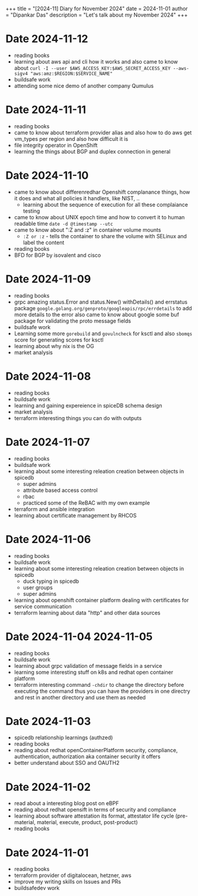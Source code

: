 +++
title = "[2024-11] Diary for November 2024"
date = 2024-11-01
author = "Dipankar Das"
description = "Let's talk about my November 2024"
+++

# Date 2024-11-12
* reading books
* learning about aws api and cli how it works and also came to know about `curl -I --user $AWS_ACCESS_KEY:$AWS_SECRET_ACCESS_KEY --aws-sigv4 "aws:amz:$REGION:$SERVICE_NAME"`
* buildsafe work
* attending some nice demo of another company Qumulus

# Date 2024-11-11
* reading books
* came to know about terraform provider alias and also how to do aws get vm_types per region and also how difficult it is
* file integrity operator in OpenShift
* learning the things about BGP and duplex connection in general

# Date 2024-11-10
* came to know about differenredhar Openshift complanance things, how it does and what all policies it handlers, like NIST, ..
  * learning about the sequence of execution for all these complaiance testing
* came to know about UNIX epoch time and how to convert it to human readable time `date -d @timestamp --utc`
* came to know about ":Z and :z" in container volume mounts
  * `:Z or :z` - tells the container to share the volume with SELinux and label the content
* reading books
* BFD for BGP by isovalent and cisco

# Date 2024-11-09
* reading books
* grpc amazing status.Error and status.New() withDetails() and errstatus package `google.golang.org/genproto/googleapis/rpc/errdetails` to add more details to the error also came to know about google some buf package for validating the proto message fields
* buildsafe work
* Learning some more `gorebuild` and `govulncheck` for ksctl and also `sbomqs` score for generating scores for ksctl
* learning about why nix is the OG
* market analysis

# Date 2024-11-08
* reading books
* buildsafe work
* learning and gaining expereience in spiceDB schema design
* market analysis
* terraform interesting things you can do with outputs

# Date 2024-11-07
* reading books
* buildsafe work
* learning about some interesting releation creation between objects in spicedb
  * super admins
  * attribute based access control
  * rbac
  * practiced some of the ReBAC with my own example
* terraform and ansible integration
* learning about certificate management by RHCOS

# Date 2024-11-06
* reading books
* buildsafe work
* learning about some interesting releation creation between objects in spicedb
  * duck typing in spicedb
  * user groups
  * super admins
* learning about openshift container platform dealing with certificates for service communication
* terraform learning about data "http" and other data sources

# Date 2024-11-04 2024-11-05
* reading books
* buildsafe work
* learning about grpc validation of message fields in a service
* learning some interesting stuff on k8s and redhat open container platform
* terraform interesting command `-chdir` to change the directory before executing the command thus you can have the providers in one directry and rest in another directory and use them as needed

# Date 2024-11-03
* spicedb relationship learnings (authzed)
* reading books
* reading about redhat openContainerPlatform security, compliance, authentication, authorization aka container security it offers
* better understand about SSO and OAUTH2

# Date 2024-11-02
* read about a interesting blog post on eBPF
* reading about redhat opensift in terms of security and compliance
* learning about software attestation its format, attestator life cycle (pre-material, material, execute, product, post-product)
* reading books

# Date 2024-11-01
* reading books
* terraform provider of digitalocean, hetzner, aws
* improve my writing skills on Issues and PRs
* buildsafedev work
